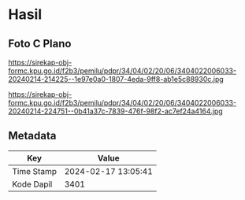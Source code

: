 # Hasil

## Foto C Plano

https://sirekap-obj-formc.kpu.go.id/f2b3/pemilu/pdpr/34/04/02/20/06/3404022006033-20240214-214225--1e97e0a0-1807-4eda-9ff8-ab1e5c88930c.jpg

https://sirekap-obj-formc.kpu.go.id/f2b3/pemilu/pdpr/34/04/02/20/06/3404022006033-20240214-224751--0b41a37c-7839-476f-98f2-ac7ef24a4164.jpg


## Metadata

| Key        | Value               |
| ---------- | ------------------- |
| Time Stamp | 2024-02-17 13:05:41 |
| Kode Dapil | 3401                |



